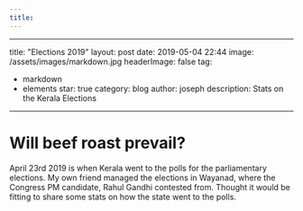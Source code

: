 ```yaml
---
title: 
---
```




---
title: "Elections 2019"
layout: post
date: 2019-05-04 22:44
image: /assets/images/markdown.jpg
headerImage: false
tag:
- markdown
- elements
star: true
category: blog
author: joseph
description: Stats on the Kerala Elections 

---

# Will beef roast prevail?
April 23rd 2019 is when Kerala went to the polls for the parliamentary elections.  My own friend managed the elections in Wayanad, where the Congress PM candidate, Rahul Gandhi contested from.  Thought it would be fitting to share some stats on how the state went to the polls.
